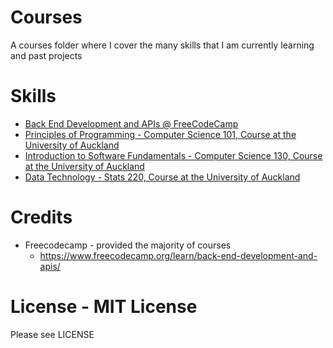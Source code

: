 # Courses
A courses folder where I cover the many skills that I am currently learning and past projects

# Skills
* [Back End Development and APIs @ FreeCodeCamp](https://www.freecodecamp.org/learn/back-end-development-and-apis/)
* [Principles of Programming - Computer Science 101, Course at the University of Auckland](https://github.com/jeffplays2005/courses/tree/main/Computer%20Science%20101)
* [Introduction to Software Fundamentals - Computer Science 130, Course at the University of Auckland](https://github.com/jeffplays2005/courses/tree/main/Computer%20Science%20130)
* [Data Technology - Stats 220, Course at the University of Auckland](https://github.com/jeffplays2005/courses/tree/main/stats220)

# Credits
* Freecodecamp - provided the majority of courses
  - https://www.freecodecamp.org/learn/back-end-development-and-apis/

# License - MIT License
Please see LICENSE
